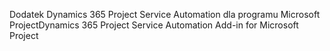 <span data-ttu-id="85fdf-101">Dodatek Dynamics 365 Project Service Automation dla programu Microsoft Project</span><span class="sxs-lookup"><span data-stu-id="85fdf-101">Dynamics 365 Project Service Automation Add-in for Microsoft Project</span></span>